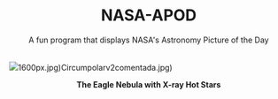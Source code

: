 <div align="center">
  <h1>
    NASA-APOD
  </h1>
</div>
  
<div align="center">
  A fun program that displays NASA's Astronomy Picture of the Day
</div>

<br>

![](https://apod.nasa.gov/apod/image/2307/EagleStars_NASA_960.jpg)1600px.jpg)Circumpolarv2comentada.jpg)

<p align = "center">
  <b>The Eagle Nebula with X-ray Hot Stars</b>
</p>
